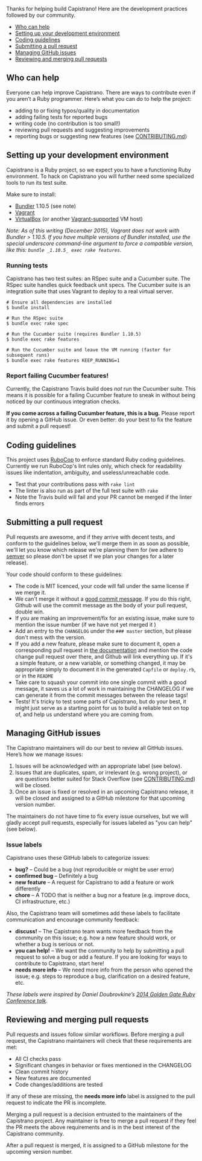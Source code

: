 Thanks for helping build Capistrano! Here are the development practices followed by our community.

* [Who can help](#who-can-help)
* [Setting up your development environment](#setting-up-your-development-environment)
* [Coding guidelines](#coding-guidelines)
* [Submitting a pull request](#submitting-a-pull-request)
* [Managing GitHub issues](#managing-github-issues)
* [Reviewing and merging pull requests](#reviewing-and-merging-pull-requests)

## Who can help

Everyone can help improve Capistrano. There are ways to contribute even if you aren’t a Ruby programmer. Here’s what you can do to help the project:

* adding to or fixing typos/quality in documentation
* adding failing tests for reported bugs
* writing code (no contribution is too small!)
* reviewing pull requests and suggesting improvements
* reporting bugs or suggesting new features (see [CONTRIBUTING.md][])

## Setting up your development environment

Capistrano is a Ruby project, so we expect you to have a functioning Ruby environment. To hack on Capistrano you will further need some specialized tools to run its test suite.

Make sure to install:

* [Bundler](https://bundler.io/) 1.10.5 (see note)
* [Vagrant](https://www.vagrantup.com/)
* [VirtualBox](https://www.virtualbox.org/wiki/Downloads) (or another [Vagrant-supported](https://docs.vagrantup.com/v2/getting-started/providers.html) VM host)

*Note: As of this writing (December 2015), Vagrant does not work with Bundler > 1.10.5. If you have multiple versions of Bundler installed, use the special underscore command-line argument to force a compatible version, like this: `bundle _1.10.5_ exec rake features`.*

### Running tests

Capistrano has two test suites: an RSpec suite and a Cucumber suite. The RSpec suite handles quick feedback unit specs. The Cucumber suite is an integration suite that uses Vagrant to deploy to a real virtual server.

```
# Ensure all dependencies are installed
$ bundle install

# Run the RSpec suite
$ bundle exec rake spec

# Run the Cucumber suite (requires Bundler 1.10.5)
$ bundle exec rake features

# Run the Cucumber suite and leave the VM running (faster for subsequent runs)
$ bundle exec rake features KEEP_RUNNING=1
```

### Report failing Cucumber features!

Currently, the Capistrano Travis build does *not* run the Cucumber suite. This means it is possible for a failing Cucumber feature to sneak in without being noticed by our continuous integration checks.

**If you come across a failing Cucumber feature, this is a bug.** Please report it by opening a GitHub issue. Or even better: do your best to fix the feature and submit a pull request!

## Coding guidelines

This project uses [RuboCop](https://github.com/bbatsov/rubocop) to enforce standard Ruby coding guidelines. Currently we run RuboCop's lint rules only, which check for readability issues like indentation, ambiguity, and useless/unreachable code.

* Test that your contributions pass with `rake lint`
* The linter is also run as part of the full test suite with `rake`
* Note the Travis build will fail and your PR cannot be merged if the linter finds errors

## Submitting a pull request

Pull requests are awesome, and if they arrive with decent tests, and conform to the guidelines below, we'll merge them in as soon as possible, we'll let you know which release we're planning them for (we adhere to [semver](http://semver.org/) so please don't be upset if we plan your changes for a later release).

Your code should conform to these guidelines:

 * The code is MIT licenced, your code will fall under the same license if we merge it.
 * We can't merge it without a [good commit message](http://robots.thoughtbot.com/5-useful-tips-for-a-better-commit-message). If you do this right, Github will use the commit message as the body of your pull request, double win.
 * If you are making an improvement/fix for an existing issue, make sure to mention the issue number (if we have not yet merged it )
 * Add an entry to the `CHANGELOG` under the `### master` section, but please don't mess with the version.
 * If you add a new feature, please make sure to document it, open a corresponding pull request in [the documentation](https://github.com/capistrano/documentation) and mention the code change pull request over there, and Github will link everything up. If it's a simple feature, or a new variable, or something changed, it may be appropriate simply to document it in the generated `Capfile` or `deploy.rb`, or in the `README`
 * Take care to squash your commit into one single commit with a good message, it saves us a lot of work in maintaining the CHANGELOG if we can generate it from the commit messages between the release tags!
 * Tests! It's tricky to test some parts of Capistrano, but do your best, it might just serve as a starting point for us to build a reliable test on top of, and help us understand where you are coming from.

## Managing GitHub issues

The Capistrano maintainers will do our best to review all GitHub issues. Here’s how we manage issues:

1. Issues will be acknowledged with an appropriate label (see below).
2. Issues that are duplicates, spam, or irrelevant (e.g. wrong project), or are questions better suited for Stack Overflow (see [CONTRIBUTING.md][]) will be closed.
3. Once an issue is fixed or resolved in an upcoming Capistrano release, it will be closed and assigned to a GitHub milestone for that upcoming version number.

The maintainers do not have time to fix every issue ourselves, but we will gladly accept pull requests, especially for issues labeled as "you can help" (see below).

### Issue labels

Capistrano uses these GitHub labels to categorize issues:

* **bug?** – Could be a bug (not reproducible or might be user error)
* **confirmed bug** – Definitely a bug
* **new feature** – A request for Capistrano to add a feature or work differently
* **chore** – A TODO that is neither a bug nor a feature (e.g. improve docs, CI infrastructure, etc.)

Also, the Capistrano team will sometimes add these labels to facilitate communication and encourage community feedback:

* **discuss!** – The Capistrano team wants more feedback from the community on this issue; e.g. how a new feature should work, or whether a bug is serious or not.
* **you can help!** – We want the community to help by submitting a pull request to solve a bug or add a feature. If you are looking for ways to contribute to Capistrano, start here!
* **needs more info** – We need more info from the person who opened the issue; e.g. steps to reproduce a bug, clarification on a desired feature, etc.

*These labels were inspired by Daniel Doubrovkine’s [2014 Golden Gate Ruby Conference talk](http://confreaks.tv/videos/gogaruco2014-taking-over-someone-else-s-open-source-projects).*

## Reviewing and merging pull requests

Pull requests and issues follow similar workflows. Before merging a pull request, the Capistrano maintainers will check that these requirements are met:

* All CI checks pass
* Significant changes in behavior or fixes mentioned in the CHANGELOG
* Clean commit history
* New features are documented
* Code changes/additions are tested

If any of these are missing, the **needs more info** label is assigned to the pull request to indicate the PR is incomplete.

Merging a pull request is a decision entrusted to the maintainers of the Capistrano project. Any maintainer is free to merge a pull request if they feel the PR meets the above requirements and is in the best interest of the Capistrano community.

After a pull request is merged, it is assigned to a GitHub milestone for the upcoming version number.


[CONTRIBUTING.md]: https://github.com/capistrano/capistrano/blob/master/CONTRIBUTING.md
